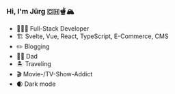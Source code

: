 ### Hi, I'm Jürg :switzerland::fondue:🏔️

* 👨🏻‍💻 Full-Stack Developer
* 🏗️ Svelte, Vue, React, TypeScript, E-Commerce, CMS
* :pencil2: Blogging
* 👦🏻 Dad
* :desert_island: Traveling
* :clapper: Movie-/TV-Show-Addict
* :waxing_crescent_moon: Dark mode

<!--
**tschortsch/tschortsch** is a ✨ _special_ ✨ repository because its `README.md` (this file) appears on your GitHub profile.
-->
